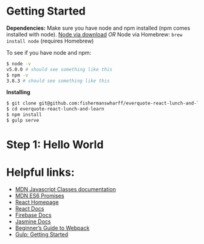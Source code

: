 # Getting Started

**Dependencies:**
Make sure you have node and npm installed (npm comes installed with node).
[Node via download][node-download] *OR* Node via Homebrew: `brew install node` (requires Homebrew)

To see if you have node and npm:
```bash
$ node -v
v5.0.0 # should see something like this
$ npm -v
3.8.3 # should see something like this
```

**Installing**
```bash
$ git clone git@github.com:fishermanswharff/everquote-react-lunch-and-learn.git
$ cd everquote-react-lunch-and-learn
$ npm install
$ gulp serve
```

# Step 1: Hello World





# Helpful links:

* [MDN Javascript Classes documentation][mdn-es6-classes]
* [MDN ES6 Promises][mdn-es6-promises]
* [React Homepage][react-home-link]
* [React Docs][react-docs-link]
* [Firebase Docs][firebase-js-docs]
* [Jasmine Docs][jasmine-docs]
* [Beginner’s Guide to Webpack][webpack-medium-post]
* [Gulp: Getting Started][gulp-getting-started]

[mdn-es6-classes]: https://developer.mozilla.org/en-US/docs/Web/JavaScript/Reference/Classes
[react-home-link]: https://facebook.github.io/react/index.html
[react-docs-link]: https://facebook.github.io/react/docs/getting-started.html
[jasmine-docs]: http://jasmine.github.io/2.4/introduction.html
[firebase-js-docs]: https://www.firebase.com/docs/web/api/
[webpack-medium-post]: https://medium.com/@dabit3/beginner-s-guide-to-webpack-b1f1a3638460
[gulp-getting-started]: https://github.com/gulpjs/gulp/blob/master/docs/getting-started.md
[node-download]: https://nodejs.org/en/download/
[mdn-es6-promises]: https://developer.mozilla.org/en-US/docs/Web/JavaScript/Reference/Global_Objects/Promise
